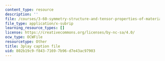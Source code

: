 ```yaml
---
content_type: resource
description: ''
file: /courses/3-60-symmetry-structure-and-tensor-properties-of-materials-fall-2005/802b19c9f84371697b96d7e43ac97903_QyJkYF-L1Kg.srt
file_type: application/x-subrip
learning_resource_types: []
license: https://creativecommons.org/licenses/by-nc-sa/4.0/
ocw_type: OCWFile
resourcetype: Other
title: 3play caption file
uid: 802b19c9-f843-7169-7b96-d7e43ac97903
---
```

